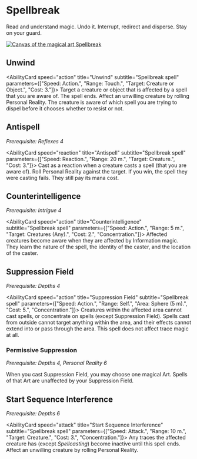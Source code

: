 # Spellbreak

Read and understand magic. Undo it. Interrupt, redirect and disperse. Stay on your guard.

[![Canvas of the magical art Spellbreak](@site/static/canvas/Arts/Spellbreak.png)](@site/static/canvas/Arts/Spellbreak.png)

## Unwind

<AbilityCard
speed="action"
title="Unwind"
subtitle="Spellbreak spell"
parameters={["Speed: Action.", "Range: Touch.", "Target: Creature or Object.", "Cost: 3."]}>
Target a creature or object that is affected by a spell that you are aware of. The spell ends.
Affect an unwilling creature by rolling Personal Reality. The creature is aware of which spell you are trying to dispel before it chooses whether to resist or not.
</AbilityCard>

## Antispell

_Prerequisite: Reflexes 4_

<AbilityCard
speed="reaction"
title="Antispell"
subtitle="Spellbreak spell"
parameters={["Speed: Reaction.", "Range: 20 m.", "Target: Creature.", "Cost: 3."]}>
Cast as a reaction when a creature casts a spell (that you are aware of). Roll Personal Reality against the target. If you win, the spell they were casting fails. They still pay its mana cost.
</AbilityCard>

## Counterintelligence

_Prerequisite: Intrigue 4_

<AbilityCard
speed="action"
title="Counterintelligence"
subtitle="Spellbreak spell"
parameters={["Speed: Action.", "Range: 5 m.", "Target: Creatures (Any).", "Cost: 2.", "Concentration."]}>
Affected creatures become aware when they are affected by Information magic. They learn the nature of the spell, the identity of the caster, and the location of the caster.
</AbilityCard>

## Suppression Field

_Prerequisite: Depths 4_

<AbilityCard
speed="action"
title="Suppression Field"
subtitle="Spellbreak spell"
parameters={["Speed: Action.", "Range: Self.", "Area: Sphere (5 m).", "Cost: 5.", "Concentration."]}>
Creatures within the affected area cannot cast spells, or concentrate on spells (except Suppression Field). Spells cast from outside cannot target anything within the area, and their effects cannot extend into or pass through the area. This spell does not affect trace magic at all.
</AbilityCard>

### Permissive Suppression

_Prerequisite: Depths 4, Personal Reality 6_

<AbilityCard
speed="enhancement"
title="Permissive Suppression"
subtitle="Spell enhancement">
When you cast Suppression Field, you may choose one magical Art. Spells of that Art are unaffected by your Suppression Field.
</AbilityCard>

## Start Sequence Interference

_Prerequisite: Depths 6_

<AbilityCard
speed="attack"
title="Start Sequence Interference"
subtitle="Spellbreak spell"
parameters={["Speed: Attack.", "Range: 10 m.", "Target: Creature.", "Cost: 3.", "Concentration."]}>
Any traces the affected creature has (except _Spellcasting_) become inactive until this spell ends. Affect an unwilling creature by rolling Personal Reality.
</AbilityCard>
